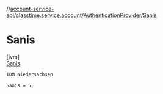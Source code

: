 //[account-service-api](../../../../index.md)/[classtime.service.account](../../index.md)/[AuthenticationProvider](../index.md)/[Sanis](index.md)

# Sanis

[jvm]\
[Sanis](index.md)

```kotlin
IDM Niedersachsen

```
`Sanis = 5;`
